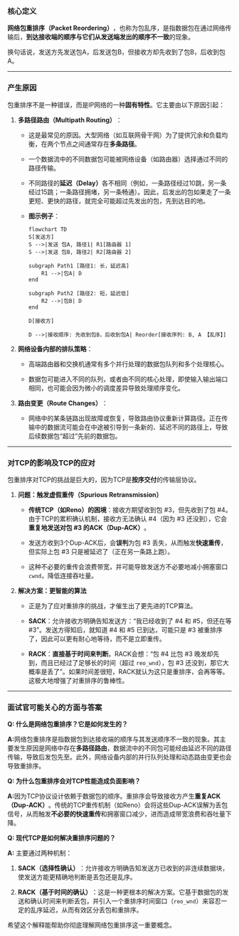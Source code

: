 
### 核心定义

​**网络包重排序（Packet Reordering）​**，也称为包乱序，是指数据包在通过网络传输后，​**到达接收端的顺序与它们从发送端发出的顺序不一致**的现象。

换句话说，发送方先发送包A，后发送包B，但接收方却先收到了包B，后收到包A。

---

### 产生原因

包重排序不是一种错误，而是IP网络的一种**固有特性**。它主要由以下原因引起：

1. ​**多路径路由（Multipath Routing）​**​：
    
    - 这是最常见的原因。大型网络（如互联网骨干网）为了提供冗余和负载均衡，在两个节点之间通常存在**多条路径**。
        
    - 一个数据流中的不同数据包可能被网络设备（如路由器）选择通过不同的路径传输。
        
    - 不同路径的**延迟（Delay）​**​ 各不相同（例如，一条路径经过10跳，另一条经过15跳；一条路径拥堵，另一条畅通）。因此，后发出的包如果走了一条更短、更快的路径，就完全可能超过先发出的包，先到达目的地。
        
    - ​**图示例子**​：
        
        ```
        flowchart TD
        S[发送方]
        S -->|发送 包A, 路径1| R1[路由器 1]
        S -->|发送 包B, 路径2| R2[路由器 2]
        
        subgraph Path1 [路径1: 长，延迟高]
            R1 -->|包A| D
        end
        
        subgraph Path2 [路径2: 短，延迟低]
            R2 -->|包B| D
        end
        
        D[接收方]
        
        D -->|接收顺序: 先收到包B，后收到包A| Reorder[接收序列: B, A 【乱序】]
        ```
        
    
2. ​**网络设备内部的排队策略**​：
    
    - 高端路由器和交换机通常有多个并行处理的数据包队列和多个处理核心。
        
    - 数据包可能进入不同的队列，或者由不同的核心处理，即使输入输出端口相同，也可能会因为微小的调度差异导致处理顺序变化。
        
    
3. ​**路由变更（Route Changes）​**​：
    
    - 网络中的某条链路出现故障或恢复，导致路由协议重新计算路径。正在传输中的数据流可能会在中途被引导到一条新的、延迟不同的路径上，导致后续数据包“超过”先前的数据包。
        
    

---

### 对TCP的影响及TCP的应对

包重排序对TCP的挑战是巨大的，因为TCP是**按序交付**的传输层协议。

1. ​**问题：触发虚假重传（Spurious Retransmission）​**​
    
    - ​**传统TCP（如Reno）的困境**​：接收方期望收到包 #3，但先收到了包 #4。由于TCP的累积确认机制，接收方无法确认 #4（因为 #3 还没到），它会**重复地发送对包 #3 的ACK（Dup-ACK）​**。
        
    - 发送方收到3个Dup-ACK后，会**误判**为包 #3 丢失，从而触发**快速重传**，但实际上包 #3 只是被延迟了（正在另一条路上跑）。
        
    - 这种不必要的重传会浪费带宽，并可能导致发送方不必要地减小拥塞窗口 `cwnd`，降低连接吞吐量。
        
    
2. ​**解决方案：更智能的算法**​
    
    - 正是为了应对重排序的挑战，才催生出了更先进的TCP算法。
        
    - ​**SACK**​：允许接收方明确告知发送方：“我已经收到了 #4 和 #5，但还在等 #3”。发送方得知后，就知道 #4 和 #5 已到达，可能只是 #3 被重排序了，因此可以更有耐心地等待，而不是立即重传。
        
    - ​**RACK**​：​**直接基于时间来判断**。RACK会想：“包 #4 比包 #3 晚发却先到，而且已经过了足够长的时间（超过 `reo_wnd`），包 #3 还没到，那它大概率是丢了”。如果时间差很短，RACK就认为这只是重排序，会再等等。这极大地增强了对重排序的鲁棒性。
        
    

---

### 面试官可能关心的方面与答案

​**Q: 什么是网络包重排序？它是如何发生的？​**​

​**A:​**​ 网络包重排序是指数据包到达接收端的顺序与其发送顺序不一致的现象。其主要发生原因是网络中存在**多路径路由**，数据流中的不同包可能经由延迟不同的路径传输，导致后发包先至。此外，网络设备内部的并行队列处理和动态路由变更也会导致重排序。

​**Q: 为什么包重排序会对TCP性能造成负面影响？​**​

​**A:​**​ 因为TCP协议设计依赖于数据包的顺序。重排序会导致接收方产生**重复ACK（Dup-ACK）​**。传统的TCP重传机制（如Reno）会将这些Dup-ACK误解为丢包信号，从而触发**不必要的快速重传**和拥塞窗口减少，进而造成带宽浪费和吞吐量下降。

​**Q: 现代TCP是如何解决重排序问题的？​**​

​**A:​**​ 主要通过两种机制：

1. ​**SACK（选择性确认）​**​：允许接收方明确告知发送方已收到的非连续数据块，使发送方能更精确地判断是丢包还是乱序。
    
2. ​**RACK（基于时间的确认）​**​：这是一种更根本的解决方案。它基于数据包的发送和确认时间来判断丢包，并引入一个重排序时间窗口（`reo_wnd`）来容忍一定的乱序延迟，从而有效区分丢包和重排序。
    

希望这个解释能帮助你彻底理解网络包重排序这一重要概念。